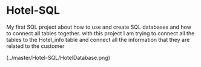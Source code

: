 # Hotel-SQL

My first SQL project about how to use and create SQL databases and how to connect all tables together.
with this project I am trying to connect all the tables to the Hotel_info table and connect all the information that they are related to the customer 


(../master/Hotel-SQL/HotelDatabase.png)

